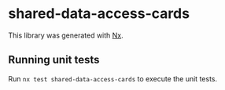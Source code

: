 # shared-data-access-cards

This library was generated with [Nx](https://nx.dev).

## Running unit tests

Run `nx test shared-data-access-cards` to execute the unit tests.
